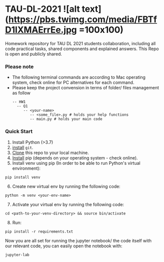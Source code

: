 # TAU-DL-2021 ![alt text](https://pbs.twimg.com/media/FBTfD1IXMAErrEe.jpg =100x100)

Homework repository for TAU DL 2021 students collaboration, including all code practical tasks, shared components and 
explained answers. This Repo is open and publicly shared.
    
### Please note
* The following terminal commands are according to Mac operating system, check online for 
  PC alternatives for each command.
* Please keep the project convension in terms of folder/ files management as follow
  ```
  -- HW1
    -- Q1
       -- <your-name>
          -- <some_file>.py # holds your help functions
          -- main.py # holds your main code
  ```

### Quick Start

1. Install Python (>3.7)
2. [install](https://git-scm.com/book/en/v2/Getting-Started-Installing-Git) `git`.
3. [Clone](https://docs.github.com/en/repositories/creating-and-managing-repositories/cloning-a-repository) this repo to your local machine. 
4. [Install](https://www.geeksforgeeks.org/how-to-install-pip-in-macos/) pip (depends on your operating system - check online).
5. Install venv using pip (In order to be able to run Python's virtual environment): 

```
pip install venv
```

6. Create new virtual env by running the following code:
```
python -m venv <your-env-name>
```

7. Activate your virtual env by running the following code:
```
cd <path-to-your-venv-directory> && source bin/activate
```
8. Run:
```
pip install -r requirements.txt
```

Now you are all set for running the jupyter notebook/ the code itself with our relevant code, you can easily open the notebook with:
```
jupyter-lab
```


